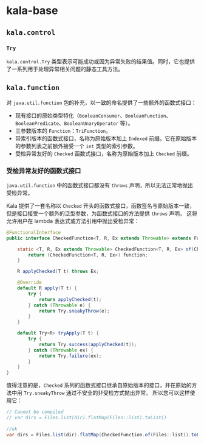 # kala-base

## `kala.control`

### `Try`

`kala.control.Try` 类型表示可能成功或因为异常失败的结果值。同时，它也提供了一系列用于处理异常相关问题的静态工具方法。

## `kala.function`

对 `java.util.function` 包的补充，以一致的命名提供了一些额外的函数式接口：

* 现有接口的原始类型特化（`BooleanConsumer`、`BooleanFunction`、`BooleanPredicate`、`BooleanUnaryOperator` 等）。
* 三参数版本的 `Function`：`TriFunction`。
* 带索引版本的函数式接口，名称为原始版本加上 `Indexed` 前缀。它在原始版本的参数列表之前额外接受一个 `int` 类型的索引参数。
* 受检异常友好的 `Checked` 函数式接口，名称为原始版本加上 `Checked` 前缀。

### 受检异常友好的函数式接口

`java.util.function` 中的函数式接口都没有 `throws` 声明，所以无法正常地抛出受检异常。

Kala 提供了一套名称以 `Checked` 开头的函数式接口，函数签名与原始版本一致，但是接口接受一个额外的泛型参数，为函数式接口的方法提供 `throws` 声明，
这将允许用户在 lambda 表达式或方法引用中抛出受检异常：

```java
@FunctionalInterface
public interface CheckedFunction<T, R, Ex extends Throwable> extends Function<T, R> {

    static <T, R, Ex extends Throwable> CheckedFunction<T, R, Ex> of(CheckedFunction<? super T, ? extends R, ? extends Ex> function) {
        return (CheckedFunction<T, R, Ex>) function;
    }

    R applyChecked(T t) throws Ex;

    @Override
    default R apply(T t) {
        try {
            return applyChecked(t);
        } catch (Throwable e) {
            return Try.sneakyThrow(e);
        }
    }

    default Try<R> tryApply(T t) {
        try {
            return Try.success(applyChecked(t));
        } catch (Throwable ex) {
            return Try.failure(ex);
        }
    }
}
```

值得注意的是，`Checked` 系列的函数式接口继承自原始版本的接口，并在原始的方法中用 `Try.sneakyThrow` 通过不安全的非受检方式抛出异常。
所以您可以这样使用它：

```java
// Cannot be compiled
// var dirs = Files.list(dir).flatMap(Files::list).toList()
        
//ok
var dirs = Files.list(dir).flatMap(CheckedFunction.of(Files::list)).toList()
```